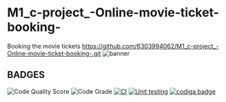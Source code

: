 # M1_c-project_-Online-movie-ticket-booking-
Booking the movie tickets
https://github.com/6303994062/M1_c-project_-Online-movie-ticket-booking-.git
 ![banner](https://user-images.githubusercontent.com/95280142/153036210-88bb4660-586c-45b0-930f-db6fc7b68e41.png)
## BADGES
![Code Quality Score](https://api.codiga.io/project/31188/score/svg)
![Code Grade](https://api.codiga.io/project/31188/status/svg)
[![CI](https://github.com/6303994062/M1_ProjectGoal_OnlineTicketBooking/actions/workflows/main.yml/badge.svg)](https://github.com/6303994062/M1_ProjectGoal_OnlineTicketBooking/actions/workflows/main.yml)
[![Unit testing](https://github.com/goutami8989/Stepin_Movie-Ticket-Booking-System/actions/workflows/unit-test.yml/badge.svg)](https://github.com/goutami8989/Stepin_Movie-Ticket-Booking-System/actions/workflows/unit-test.yml)
<a href="https://app.codiga.io/public/user/github/6303994062">
   <img src="https://api.codiga.io/public/badge/user/github/6303994062?style=light" alt="codiga badge" />
</a>
